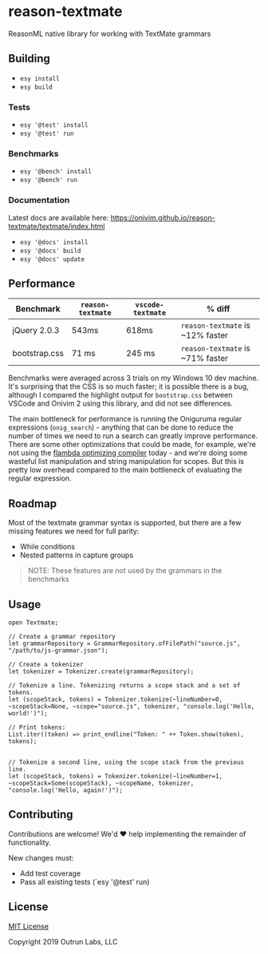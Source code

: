 # reason-textmate
ReasonML native library for working with TextMate grammars

## Building

- `esy install`
- `esy build`

### Tests

- `esy '@test' install`
- `esy '@test' run`

### Benchmarks

- `esy '@bench' install`
- `esy '@bench' run`

### Documentation

Latest docs are available here: https://onivim.github.io/reason-textmate/textmate/index.html

- `esy '@docs' install`
- `esy '@docs' build`
- `esy '@docs' update`

## Performance

| Benchmark | `reason-textmate` | `vscode-textmate` | % diff |
| --- | --- | --- | --- |
| jQuery 2.0.3 | 543ms | 618ms | `reason-textmate` is ~12% faster |
| bootstrap.css | 71 ms | 245 ms | `reason-textmate` is ~71% faster |

Benchmarks were averaged across 3 trials on my Windows 10 dev machine. It's surprising that the CSS is so much faster; it is possible there is a bug, although I compared the highlight output for `bootstrap.css` between VSCode and Onivim 2 using this library, and did not see differences.

The main bottleneck for performance is running the Oniguruma regular expressions (`onig_search`) - anything that can be done to reduce the number of times we need to run a search can greatly improve performance. There are some other optimizations that could be made, for example, we're not using the [flambda optimizing compiler](https://caml.inria.fr/pub/docs/manual-ocaml/flambda.html) today - and we're doing some wasteful list manipulation and string manipulation for scopes. But this is pretty low overhead compared to the main bottleneck of evaluating the regular expression.

## Roadmap

Most of the textmate grammar syntax is supported, but there are a few missing features we need for full parity:

- While conditions
- Nested patterns in capture groups

> NOTE: These features are not used by the grammars in the benchmarks

## Usage

```
open Textmate;

// Create a grammar repository
let grammarRepository = GrammarRepository.ofFilePath("source.js", "/path/to/js-grammar.json");

// Create a tokenizer
let tokenizer = Tokenizer.create(grammarRepository);

// Tokenize a line. Tokenizing returns a scope stack and a set of tokens.
let (scopeStack, tokens) = Tokenizer.tokenize(~lineNumber=0, ~scopeStack=None, ~scope="source.js", tokenizer, "console.log('Hello, world!')");

// Print tokens:
List.iter((token) => print_endline("Token: " ++ Token.show(token), tokens);


// Tokenize a second line, using the scope stack from the previous line.
let (scopeStack, tokens) = Tokenizer.tokenize(~lineNumber=1, ~scopeStack=Some(scopeStack), ~scopeName, tokenizer, "console.log('Hello, again!')");
```

## Contributing

Contributions are welcome! We'd :heart: help implementing the remainder of functionality.

New changes must:
- Add test coverage
- Pass all existing tests (`esy '@test' run)

## License

[MIT License](./LICENSE)

Copyright 2019 Outrun Labs, LLC
